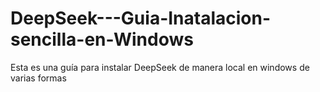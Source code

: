 # DeepSeek---Guia-Inatalacion-sencilla-en-Windows
Esta es una guía para instalar DeepSeek de manera local en windows de varias formas
